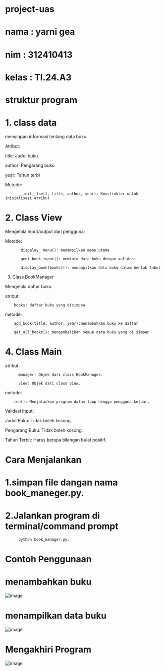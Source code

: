 # project-uas

# nama : yarni gea

# nim : 312410413

# kelas : TI.24.A3

# struktur program

# 1. class data

menyinpan informasi tentang data buku

Atribut:

title: Judul buku

author: Pengarang buku

year: Tahun terbi

Metode:

          __init__(self, title, author, year): Konstruktor untuk inisialisasi atribut
          
# 2. Class View
   
Mengelola input/output dari pengguna:

Metode:

           dispalay_ menu(): menampilkan menu utama 

           geet_book_input(): meminta data buku dengan validasi

           display_book(books)(): menampilkan data buku dalam bentuk tabel
           
3. Class BookManager
   
Mengelola daftar buku:

atribut:

        books: daftar buku yang disimpna 
        
metode:

        add_book(title, author, year):menambahkan buku ke daftar 

        get_all_books(): mengembalikan semua data buku yang di simpan 
        
# 4. Class Main

atribut:

          manager: Objek dari class BookManager.

          view: Objek dari class View.
          
metode:

        run(): Menjalankan program dalam loop hingga pengguna keluar.
        
Validasi Input:

Judul Buku: Tidak boleh kosong.

Pengarang Buku: Tidak boleh kosong.

Tahun Terbit: Harus berupa bilangan bulat positif.

# Cara Menjalankan

# 1.simpan file dangan nama book_maneger.py.

# 2.Jalankan program di terminal/command prompt

          python book_manager.py.
          
# Contoh Penggunaan

# menambahkan buku


![image](https://github.com/user-attachments/assets/2fd24222-1d86-4921-a15a-e05fd6ee9aa0)

# menampilkan data buku

![image](https://github.com/user-attachments/assets/1c8bed64-f685-4f07-a2fc-9b14bc936cb9)

# Mengakhiri Program

![image](https://github.com/user-attachments/assets/95dd7fab-ab0a-46a2-bb56-5730148e92f6)



